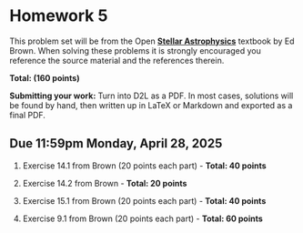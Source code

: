 # Homework 5

This problem set will be from the Open [**Stellar Astrophysics**](https://web.pa.msu.edu/people/ebrown/docs/stellar-notes.pdf) textbook by Ed Brown. When solving these problems it is strongly encouraged you reference the source material and the references therein. 

**Total: (160 points)**

**Submitting your work:** Turn into D2L as a PDF. In most cases, solutions will be found by hand, then written up in LaTeX or Markdown and exported as a final PDF. 

## Due 11:59pm Monday, April 28, 2025

1. Exercise 14.1 from Brown (20 points each part) - **Total: 40 points**

2. Exercise 14.2 from Brown - **Total: 20 points**

3. Exercise 15.1 from Brown (20 points each part) - **Total: 40 points**

4. Exercise 9.1 from Brown (20 points each part) - **Total: 60 points**

